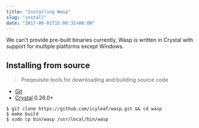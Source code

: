 ```yaml
---
title: "Installing Wasp"
slug: "install"
date: "2017-06-01T15:00:31+08:00"
---
```


We can't provide pre-built binaries currently, Wasp is written in Crystal with support for multiple platforms except Windows.

## Installing from source

> Preqeuisite tools for downloading and building source code

- [Git](http://git-scm.com/)
- [Crystal](https://crystal-lang.org/) 0.26.0+

```
$ git clone https://github.com/icyleaf/wasp.git && cd wasp
$ make build
$ sudo cp bin/wasp /usr/local/bin/wasp
```
